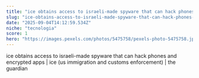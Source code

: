 ```yaml
---
title: "ice obtains access to israeli-made spyware that can hack phones and encrypted apps | ice (us immigration and customs enforcement) | the guardian"
slug: "ice-obtains-access-to-israeli-made-spyware-that-can-hack-phones-and-encrypted-ap"
date: "2025-09-04T14:12:59.534Z"
niche: "tecnologia"
score: 1
hero: "https://images.pexels.com/photos/5475758/pexels-photo-5475758.jpeg?auto=compress&cs=tinysrgb&fit=crop&h=627&w=1200&auto=compress&cs=tinysrgb&w=1024&h=576&fit=crop"
---
```


ice obtains access to israeli-made spyware that can hack phones and encrypted apps | ice (us immigration and customs enforcement) | the guardian
